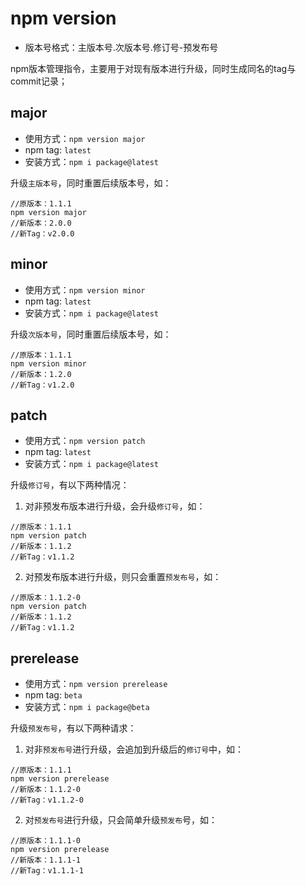 # npm version

- 版本号格式：主版本号.次版本号.修订号-预发布号

npm版本管理指令，主要用于对现有版本进行升级，同时生成同名的tag与commit记录；

## major

- 使用方式：`npm version major`
- npm tag: `latest`
- 安装方式：`npm i package@latest`

升级`主版本号`，同时重置后续版本号，如：

```
//原版本：1.1.1
npm version major
//新版本：2.0.0
//新Tag：v2.0.0
```

## minor

- 使用方式：`npm version minor`
- npm tag: `latest`
- 安装方式：`npm i package@latest`

升级`次版本号`，同时重置后续版本号，如：

```
//原版本：1.1.1
npm version minor
//新版本：1.2.0
//新Tag：v1.2.0
```

## patch

- 使用方式：`npm version patch`
- npm tag: `latest`
- 安装方式：`npm i package@latest`

升级`修订号`，有以下两种情况：
1. 对非预发布版本进行升级，会升级`修订号`，如：

```
//原版本：1.1.1
npm version patch
//新版本：1.1.2
//新Tag：v1.1.2
```

2. 对预发布版本进行升级，则只会重置`预发布号`，如：

```
//原版本：1.1.2-0
npm version patch
//新版本：1.1.2
//新Tag：v1.1.2
```

## prerelease

- 使用方式：`npm version prerelease`
- npm tag: `beta`
- 安装方式：`npm i package@beta`

升级`预发布号`，有以下两种请求：

1. 对非`预发布号`进行升级，会追加到升级后的`修订号`中，如：

```
//原版本：1.1.1
npm version prerelease
//新版本：1.1.2-0
//新Tag：v1.1.2-0
```

2. 对`预发布号`进行升级，只会简单升级`预发布`号，如：

```
//原版本：1.1.1-0
npm version prerelease
//新版本：1.1.1-1
//新Tag：v1.1.1-1
```